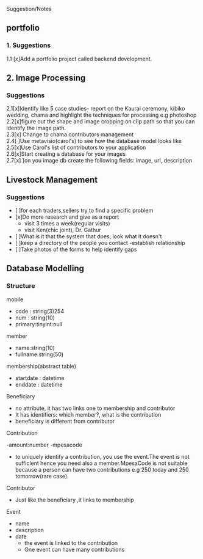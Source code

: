 Suggestion/Notes

## portfolio

### 1. Suggestions

1.1 [x]Add a portfolio project called backend development.

## 2. Image Processing

### Suggestions

2.1[x]Identify like 5 case studies- report on the Kaurai ceremony, kibiko wedding, chama and highlight the techniques for processing e.g photoshop  
2.2[x]figure out the shape and image cropping on clip path so that you can identify the image path.  
2.3[x] Change to chama contributors management  
2.4[ ]Use metavisio(carol's) to see how the database model looks like  
2.5[x]Use Carol's list of contributors to your application  
2.6[x]Start creating a database for your images  
2.7[x] ]on you image db create the following fields: image, url, description

## Livestock Management

### Suggestions

- [ ]for each traders,sellers try to find a specific problem
- [x]Do more research and give as a report
  - visit 3 times a week(regular visits)
  - visit Ken(chic joint), Dr. Gathur
- [ ]What is it that the system that does, look what it doesn't
- [ ]keep a directory of the people you contact
  -establish relationship
- [ ]Take photos of the forms to help identify gaps

## Database Modelling

### Structure

mobile

- code : string(3)254
- num : string(10)
- primary:tinyint:null

member

- name:string(10)
- fullname:string(50)

membership(abstract table)

- startdate : datetime
- enddate : datetime

Beneficiary

- no attribute, it has two links one to membership and contributor
- It has identifiers: which member?, what is the contribution
- beneficiary is different from contributor

Contribution

-amount:number
-mpesacode

- to uniquely identify a contribution, you use the event.The event is not sufficient hence you need also a member.MpesaCode is not suitable because a person can have two contributions e.g 250 today and 250 tomorrow(rare case).

Contributor

- Just like the beneficiary ,it links to membership

Event

- name
- description
- date
  - the event is linked to the contribution
  - One event can have many contributions
